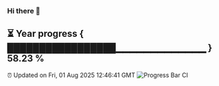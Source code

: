 ### Hi there 👋
⏳ Year progress { █████████████████▁▁▁▁▁▁▁▁▁▁▁▁▁ } 58.23 %
---
⏰ Updated on Fri, 01 Aug 2025 12:46:41 GMT
![Progress Bar CI](https://github.com/liununu/liununu/workflows/Progress%20Bar%20CI/badge.svg)
